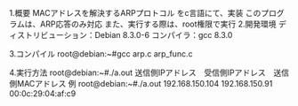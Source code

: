 1.概要
  MACアドレスを解決するARPプロトコル をc言語にて、実装
  このプログラムは、ARP応答のみ対応
  また、実行する際は、root権限で実行
2.開発環境
  ディストリビューション：Debian 8.3.0-6
  コンパイラ：gcc  8.3.0

3.コンパイル
  root@debian:~#gcc arp.c arp_func.c

4.実行方法
 root@debian:~#./a.out 送信側IPアドレス　受信側IPアドレス　送信側MACアドレス
 例
 root@debian:~#./a.out 192.168.150.104 192.168.150.91 00:0c:29:04:af:c9
